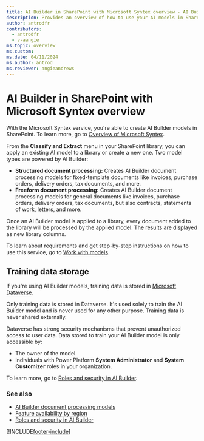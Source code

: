 ```yaml
---
title: AI Builder in SharePoint with Microsoft Syntex overview - AI Builder
description: Provides an overview of how to use your AI models in SharePoint with Microsoft Syntex.
author: antrodfr
contributors:
  - antrodfr
  - v-aangie
ms.topic: overview
ms.custom: 
ms.date: 04/11/2024
ms.author: antrod
ms.reviewer: angieandrews
---
```


# AI Builder in SharePoint with Microsoft Syntex overview

With the Microsoft Syntex service, you're able to create AI Builder models in SharePoint. To learn more, go to [Overview of Microsoft Syntex](/microsoft-365/contentunderstanding/syntex-overview).

From the **Classify and Extract** menu in your SharePoint library, you can apply an existing AI model to a library or create a new one. Two model types are powered by AI Builder:
- **Structured document processing:** Creates AI Builder document processing models for fixed-template documents like invoices, purchase orders, delivery orders, tax documents, and more.
- **Freeform document processing:** Creates AI Builder document processing models for general documents like invoices, purchase orders, delivery orders, tax documents, but also contracts, statements of work, letters, and more.

Once an AI Builder model is applied to a library, every document added to the library will be processed by the applied model. The results are displayed as new library columns.

To learn about requirements and get step-by-step instructions on how to use this service, go to [Work with models](/microsoft-365/contentunderstanding/model-types-overview).

## Training data storage

If you're using AI Builder models, training data is stored in [Microsoft Dataverse](/power-apps/maker/data-platform/data-platform-intro).

Only training data is stored in Dataverse. It's used solely to train the AI Builder model and is never used for any other purpose. Training data is never shared externally.

Dataverse has strong security mechanisms that prevent unauthorized access to user data. Data stored to train your AI Builder model is only accessible by:

- The owner of the model.
- Individuals with Power Platform **System Administrator** and **System Customizer** roles in your organization.

To learn more, go to [Roles and security in AI Builder](/ai-builder/security).

### See also

- [AI Builder document processing models](form-processing-model-overview.md)<br/>
- [Feature availability by region](availability-region.md)<br/>
- [Roles and security in AI Builder](security.md)

[!INCLUDE[footer-include](includes/footer-banner.md)]
